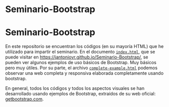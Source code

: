 # Seminario-Bootstrap
# Seminario-Bootstrap

En este repositorio se encuentran los códigos (en su mayoría HTML) que he utilizado para impartir el seminario. En el documento [`index.html`](./index.html), que se puede visitar en https://jantoniovr.github.io/Seminario-Bootstrap/, se pueden ver algunos ejemplos de uso básicos de Bootstrap. Muy básicos pero muy útiles. Por su parte, el archivo [`complete-example.html`](./complete_example.html) podemos observar una web completa y responsiva elaborada completamente usando bootstrap.

En general, todos los códigos y todos los aspectos visuales se han desarrollado usando ejemplos de Bootstrap, extraídos de su web oficial: [getbootstrap.com](https://getbootstrap.com/).
